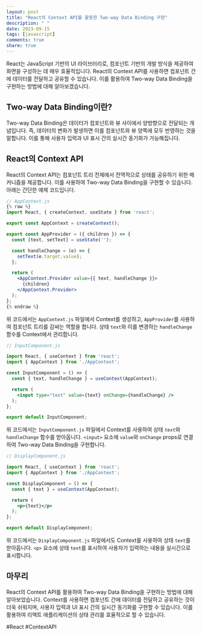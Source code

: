 ```yaml
---
layout: post
title: "React의 Context API를 활용한 Two-way Data Binding 구현"
description: " "
date: 2023-09-15
tags: [javascript]
comments: true
share: true
---
```


React는 JavaScript 기반의 UI 라이브러리로, 컴포넌트 기반의 개발 방식을 제공하여 화면을 구성하는 데 매우 효율적입니다. React의 Context API를 사용하면 컴포넌트 간에 데이터를 전달하고 공유할 수 있습니다. 이를 활용하여 Two-way Data Binding을 구현하는 방법에 대해 알아보겠습니다.

## Two-way Data Binding이란?

Two-way Data Binding은 데이터가 컴포넌트와 뷰 사이에서 양방향으로 전달되는 개념입니다. 즉, 데이터의 변화가 발생하면 이를 컴포넌트와 뷰 양쪽에 모두 반영하는 것을 말합니다. 이를 통해 사용자 입력과 UI 표시 간의 실시간 동기화가 가능해집니다.

## React의 Context API

React의 Context API는 컴포넌트 트리 전체에서 전역적으로 상태를 공유하기 위한 메커니즘을 제공합니다. 이를 사용하여 Two-way Data Binding을 구현할 수 있습니다. 아래는 간단한 예제 코드입니다.

```jsx
// AppContext.js
{% raw %}
import React, { createContext, useState } from 'react';

export const AppContext = createContext();

export const AppProvider = ({ children }) => {
  const [text, setText] = useState('');

  const handleChange = (e) => {
    setText(e.target.value);
  };

  return (
    <AppContext.Provider value={{ text, handleChange }}>
      {children}
    </AppContext.Provider>
  );
};
{% endraw %}
```

위 코드에서는 `AppContext.js` 파일에서 Context를 생성하고, `AppProvider`를 사용하여 컴포넌트 트리를 감싸는 역할을 합니다. 상태 `text`와 이를 변경하는 `handleChange` 함수를 Context에서 관리합니다.

```jsx
// InputComponent.js

import React, { useContext } from 'react';
import { AppContext } from './AppContext';

const InputComponent = () => {
  const { text, handleChange } = useContext(AppContext);

  return (
    <input type="text" value={text} onChange={handleChange} />
  );
};

export default InputComponent;
```

위 코드에서는 `InputComponent.js` 파일에서 Context를 사용하여 상태 `text`와 `handleChange` 함수를 받아옵니다. `<input>` 요소에 `value`와 `onChange` props로 연결하여 Two-way Data Binding을 구현합니다.

```jsx
// DisplayComponent.js

import React, { useContext } from 'react';
import { AppContext } from './AppContext';

const DisplayComponent = () => {
  const { text } = useContext(AppContext);

  return (
    <p>{text}</p>
  );
};

export default DisplayComponent;
```

위 코드에서는 `DisplayComponent.js` 파일에서도 Context를 사용하여 상태 `text`를 받아옵니다. `<p>` 요소에 상태 `text`를 표시하여 사용자가 입력하는 내용을 실시간으로 표시합니다.

## 마무리

React의 Context API를 활용하여 Two-way Data Binding을 구현하는 방법에 대해 알아보았습니다. Context를 사용하면 컴포넌트 간에 데이터를 전달하고 공유하는 것이 더욱 쉬워지며, 사용자 입력과 UI 표시 간의 실시간 동기화를 구현할 수 있습니다. 이를 활용하여 리액트 애플리케이션의 상태 관리를 효율적으로 할 수 있습니다.

#React #ContextAPI